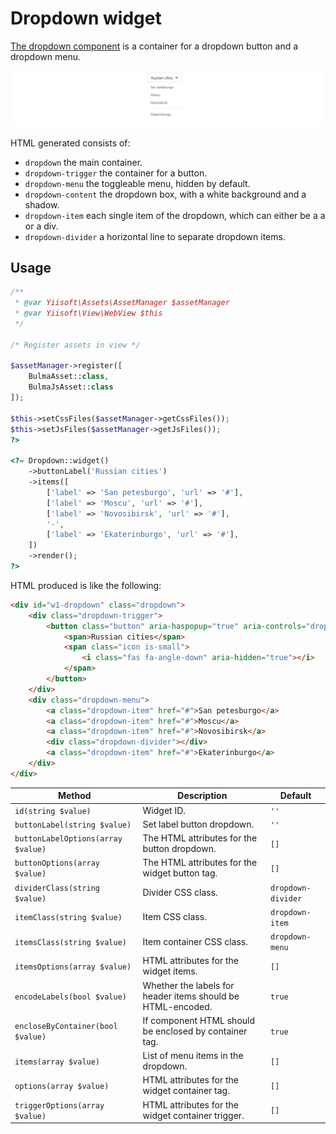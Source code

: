 # Dropdown widget

[The dropdown component](https://bulma.io/documentation/components/dropdown/) is a container for a dropdown button and
a dropdown menu.

<p align="center">
    <img src="images/dropdown.png">
</p>

HTML generated consists of:

- `dropdown` the main container.
- `dropdown-trigger` the container for a button.
- `dropdown-menu` the toggleable menu, hidden by default.
- `dropdown-content` the dropdown box, with a white background and a shadow.
- `dropdown-item` each single item of the dropdown, which can either be a a or a div.
- `dropdown-divider` a horizontal line to separate dropdown items.

## Usage

```php
/**
 * @var Yiisoft\Assets\AssetManager $assetManager
 * @var Yiisoft\View\WebView $this
 */

/* Register assets in view */

$assetManager->register([
    BulmaAsset::class,
    BulmaJsAsset::class
]);

$this->setCssFiles($assetManager->getCssFiles());
$this->setJsFiles($assetManager->getJsFiles());
?>

<?= Dropdown::widget()
    ->buttonLabel('Russian cities')
    ->items([
        ['label' => 'San petesburgo', 'url' => '#'],
        ['label' => 'Moscu', 'url' => '#'],
        ['label' => 'Novosibirsk', 'url' => '#'],
        '-',
        ['label' => 'Ekaterinburgo', 'url' => '#'],
    ])
    ->render();
?>
```

HTML produced is like the following:

```html
<div id="w1-dropdown" class="dropdown">
    <div class="dropdown-trigger">
        <button class="button" aria-haspopup="true" aria-controls="dropdown-menu">
            <span>Russian cities</span>
            <span class="icon is-small">
                <i class="fas fa-angle-down" aria-hidden="true"></i>
            </span>
        </button>
    </div>
    <div class="dropdown-menu">
        <a class="dropdown-item" href="#">San petesburgo</a>
        <a class="dropdown-item" href="#">Moscu</a>
        <a class="dropdown-item" href="#">Novosibirsk</a>
        <div class="dropdown-divider"></div>
        <a class="dropdown-item" href="#">Ekaterinburgo</a>
    </div>
</div>
```

Method                            | Description                                                 | Default 
----------------------------------|-------------------------------------------------------------|-----------
`id(string $value)`               | Widget ID.                                                  | `''`
`buttonLabel(string $value)`      | Set label button dropdown.                                  | `''`
`buttonLabelOptions(array $value)`| The HTML attributes for the button dropdown.                | `[]`
`buttonOptions(array $value)`     | The HTML attributes for the widget button tag.              | `[]`
`dividerClass(string $value)`     | Divider CSS class.                                          | `dropdown-divider` 
`itemClass(string $value)`        | Item CSS class.                                             | `dropdown-item`
`itemsClass(string $value)`       | Item container CSS class.                                   | `dropdown-menu`
`itemsOptions(array $value)`      | HTML attributes for the widget items.                       | `[]`
`encodeLabels(bool $value)`       | Whether the labels for header items should be HTML-encoded. | `true`
`encloseByContainer(bool $value)` | If component HTML should be enclosed by container tag.      | `true`
`items(array $value)`             | List of menu items in the dropdown.                         | `[]`
`options(array $value)`           | HTML attributes for the widget container tag.               | `[]`
`triggerOptions(array $value)`    | HTML attributes for the widget container trigger.           | `[]`
